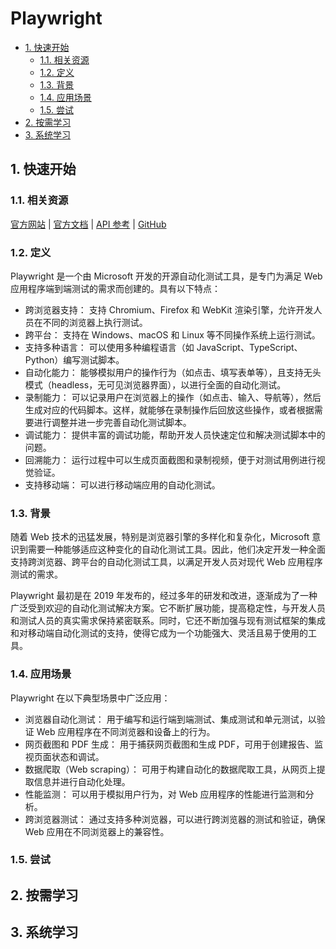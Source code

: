 # Playwright<!-- omit in toc -->

- [1. 快速开始](#1-快速开始)
  - [1.1. 相关资源](#11-相关资源)
  - [1.2. 定义](#12-定义)
  - [1.3. 背景](#13-背景)
  - [1.4. 应用场景](#14-应用场景)
  - [1.5. 尝试](#15-尝试)
- [2. 按需学习](#2-按需学习)
- [3. 系统学习](#3-系统学习)

## 1. 快速开始

### 1.1. 相关资源

[官方网站](https://playwright.dev) | [官方文档](https://playwright.dev/docs/intro) | [API 参考](https://playwright.dev/docs/api/class-playwright) | [GitHub](https://github.com/microsoft/playwright)

### 1.2. 定义

Playwright 是一个由 Microsoft 开发的开源自动化测试工具，是专门为满足 Web 应用程序端到端测试的需求而创建的。具有以下特点：

- 跨浏览器支持： 支持 Chromium、Firefox 和 WebKit 渲染引擎，允许开发人员在不同的浏览器上执行测试。
- 跨平台： 支持在 Windows、macOS 和 Linux 等不同操作系统上运行测试。
- 支持多种语言： 可以使用多种编程语言（如 JavaScript、TypeScript、Python）编写测试脚本。
- 自动化能力： 能够模拟用户的操作行为（如点击、填写表单等），且支持无头模式（headless，无可见浏览器界面），以进行全面的自动化测试。
- 录制能力： 可以记录用户在浏览器上的操作（如点击、输入、导航等），然后生成对应的代码脚本。这样，就能够在录制操作后回放这些操作，或者根据需要进行调整并进一步完善自动化测试脚本。
- 调试能力： 提供丰富的调试功能，帮助开发人员快速定位和解决测试脚本中的问题。
- 回溯能力： 运行过程中可以生成页面截图和录制视频，便于对测试用例进行视觉验证。
- 支持移动端： 可以进行移动端应用的自动化测试。

### 1.3. 背景

随着 Web 技术的迅猛发展，特别是浏览器引擎的多样化和复杂化，Microsoft 意识到需要一种能够适应这种变化的自动化测试工具。因此，他们决定开发一种全面支持跨浏览器、跨平台的自动化测试工具，以满足开发人员对现代 Web 应用程序测试的需求。

Playwright 最初是在 2019 年发布的，经过多年的研发和改进，逐渐成为了一种广泛受到欢迎的自动化测试解决方案。它不断扩展功能，提高稳定性，与开发人员和测试人员的真实需求保持紧密联系。同时，它还不断加强与现有测试框架的集成和对移动端自动化测试的支持，使得它成为一个功能强大、灵活且易于使用的工具。

### 1.4. 应用场景

Playwright 在以下典型场景中广泛应用：

- 浏览器自动化测试： 用于编写和运行端到端测试、集成测试和单元测试，以验证 Web 应用程序在不同浏览器和设备上的行为。
- 网页截图和 PDF 生成： 用于捕获网页截图和生成 PDF，可用于创建报告、监视页面状态和调试。
- 数据爬取（Web scraping）： 可用于构建自动化的数据爬取工具，从网页上提取信息并进行自动化处理。
- 性能监测： 可以用于模拟用户行为，对 Web 应用程序的性能进行监测和分析。
- 跨浏览器测试： 通过支持多种浏览器，可以进行跨浏览器的测试和验证，确保 Web 应用在不同浏览器上的兼容性。

### 1.5. 尝试

## 2. 按需学习

## 3. 系统学习
